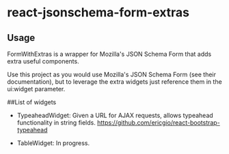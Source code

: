 # react-jsonschema-form-extras

## Usage

FormWithExtras is a wrapper for Mozilla's JSON Schema Form that adds extra useful components.

Use this project as you would use Mozilla's JSON Schema Form (see their documentation), but to leverage the extra widgets just reference them in the ui:widget parameter.

##List of widgets

- TypeaheadWidget: Given a URL for AJAX requests, allows typeahead functionality in string fields.
https://github.com/ericgio/react-bootstrap-typeahead

- TableWidget: In progress.
